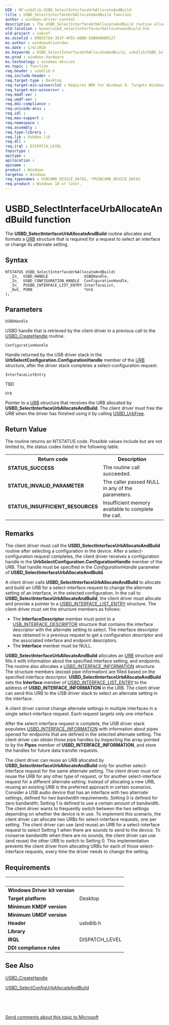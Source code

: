```yaml
---
UID : NF:usbdlib.USBD_SelectInterfaceUrbAllocateAndBuild
title : USBD_SelectInterfaceUrbAllocateAndBuild function
author : windows-driver-content
description : The USBD_SelectInterfaceUrbAllocateAndBuild routine allocates and formats a URB structure that is required for a request to select an interface or change its alternate setting.
old-location : buses\usbd_selectinterfaceurballocateandbuild.htm
old-project : usbref
ms.assetid : D0B2E7EA-3D1F-4FD1-AB8D-EAB8406B9127
ms.author : windowsdriverdev
ms.date : 1/4/2018
ms.keywords : USBD_SelectInterfaceUrbAllocateAndBuild, usbdlib/USBD_SelectInterfaceUrbAllocateAndBuild, USBD_SelectInterfaceUrbAllocateAndBuild routine [Buses], buses.usbd_selectinterfaceurballocateandbuild
ms.prod : windows-hardware
ms.technology : windows-devices
ms.topic : function
req.header : usbdlib.h
req.include-header : 
req.target-type : Desktop
req.target-min-winverclnt : Requires WDK for Windows 8. Targets Windows Vista and later versions of the Windows operating system.
req.target-min-winversvr : 
req.kmdf-ver : 
req.umdf-ver : 
req.ddi-compliance : 
req.unicode-ansi : 
req.idl : 
req.max-support : 
req.namespace : 
req.assembly : 
req.type-library : 
req.lib : Usbdex.lib
req.dll : 
req.irql : DISPATCH_LEVEL
topictype : 
apitype : 
apilocation : 
apiname : 
product : Windows
targetos : Windows
req.typenames : USBCAMD_DEVICE_DATA2, *PUSBCAMD_DEVICE_DATA2
req.product : Windows 10 or later.
---
```



# USBD_SelectInterfaceUrbAllocateAndBuild function
The <b>USBD_SelectInterfaceUrbAllocateAndBuild</b> routine allocates and formats a <a href="..\usb\ns-usb-_urb.md">URB</a> structure that is required for a request to select an interface or change its alternate setting.

## Syntax

````
NTSTATUS USBD_SelectInterfaceUrbAllocateAndBuild(
  _In_  USBD_HANDLE                USBDHandle,
  _In_  USBD_CONFIGURATION_HANDLE  ConfigurationHandle,
  _In_  PUSBD_INTERFACE_LIST_ENTRY InterfaceList,
  _Out_ PURB                       *Urb
);
````

## Parameters

`USBDHandle`

USBD handle that is retrieved by the client driver in a previous call to  the <a href="..\usbdlib\nf-usbdlib-usbd_createhandle.md">USBD_CreateHandle</a> routine.

`ConfigurationHandle`

Handle returned by the USB driver stack in the  <b>UrbSelectConfiguration.ConfigurationHandle</b> member of the <a href="..\usb\ns-usb-_urb.md">URB</a> structure, after the driver stack completes a select-configuration  request.

`InterfaceListEntry`

TBD

`Urb`

Pointer to a  <a href="..\usb\ns-usb-_urb.md">URB</a> structure that receives the URB allocated by <b>USBD_SelectInterfaceUrbAllocateAndBuild</b>. The client driver must free the URB when the driver has finished using it by calling <a href="..\usbdlib\nf-usbdlib-usbd_urbfree.md">USBD_UrbFree</a>.


## Return Value

The routine returns an NTSTATUS code. Possible  values include but are not limited to, the status codes listed in the following table.
<table>
<tr>
<th>Return code</th>
<th>Description</th>
</tr>
<tr>
<td width="40%">
<dl>
<dt><b>STATUS_SUCCESS</b></dt>
</dl>
</td>
<td width="60%">
The routine call succeeded.

</td>
</tr>
<tr>
<td width="40%">
<dl>
<dt><b>STATUS_INVALID_PARAMETER</b></dt>
</dl>
</td>
<td width="60%">
The caller passed NULL in any of the parameters.

</td>
</tr>
<tr>
<td width="40%">
<dl>
<dt><b>STATUS_INSUFFICIENT_RESOURCES</b></dt>
</dl>
</td>
<td width="60%">
Insufficient memory available to complete the call.


</td>
</tr>
</table>

## Remarks

The client driver must call the <b>USBD_SelectInterfaceUrbAllocateAndBuild</b> routine after selecting a configuration in the device. After a select-configuration request completes, the client driver receives a configuration handle in the <b>UrbSelectConfiguration.ConfigurationHandle</b> member of the URB. That handle must be specified in the <i>ConfigurationHandle</i> parameter of <b>USBD_SelectInterfaceUrbAllocateAndBuild</b>. 

A client driver calls <b>USBD_SelectInterfaceUrbAllocateAndBuild</b> to allocate and build an URB for a select-interface request to change the alternate setting of an interface, in the selected configuration.  In the call to <b>USBD_SelectInterfaceUrbAllocateAndBuild</b>, the client driver must allocate and provide a pointer to a <a href="..\usbdlib\ns-usbdlib-_usbd_interface_list_entry.md">USBD_INTERFACE_LIST_ENTRY</a> structure. The client driver must set the structure members as follows: 
<ul>
<li>The <b>InterfaceDescriptor</b> member must point to a <a href="..\usbspec\ns-usbspec-_usb_interface_descriptor.md">USB_INTERFACE_DESCRIPTOR</a> structure that contains the interface descriptor with the alternate setting to select. The interface descriptor was obtained in a previous request to get a configuration descriptor and the associated interface and endpoint descriptors. </li>
<li>The <b>Interface</b> member must be NULL.</li>
</ul><b>USBD_SelectInterfaceUrbAllocateAndBuild</b> allocates an <a href="..\usb\ns-usb-_urb.md">URB</a> structure and fills it with information about the specified interface setting, and endpoints. The routine also allocates a <a href="..\usb\ns-usb-_usbd_interface_information.md">USBD_INTERFACE_INFORMATION</a> structure.  The structure members (except pipe information) are filled based on the specified interface descriptor. 
<b>USBD_SelectInterfaceUrbAllocateAndBuild</b> sets the <b>Interface</b> member of <a href="..\usbdlib\ns-usbdlib-_usbd_interface_list_entry.md">USBD_INTERFACE_LIST_ENTRY</a> to the address of <b>USBD_INTERFACE_INFORMATION</b> in the URB. The client driver can send this URB to the USB driver stack to select an alternate setting in the interface.

A client driver cannot change alternate settings in multiple interfaces in a single select-interface request. Each request targets only one interface.

After the select-interface request is complete, the USB driver stack populates <a href="..\usb\ns-usb-_usbd_interface_information.md">USBD_INTERFACE_INFORMATION</a> with information about pipes opened for endpoints that are defined in the selected alternate setting. The client driver can obtain those pipe handles by inspecting the  array pointed to by the <b>Pipes</b> member of <b>USBD_INTERFACE_INFORMATION</b>, and store the handles for future  data transfer requests.  

The client driver can reuse an URB allocated by <b>USBD_SelectInterfaceUrbAllocateAndBuild</b><i> only</i> for another select-interface request for the same alternate setting.  The client driver <i>must not</i> reuse the URB for any other type of request, or for another select-interface request for a different alternate setting.  Instead of allocating a new URB, reusing an existing URB  is the preferred approach in certain scenarios. Consider a USB audio device that has an interface with two alternate settings, defined for two bandwidth requirements. Setting 0 is defined  for zero bandwidth;  Setting 1 is defined to use a certain amount of bandwidth. The client driver wants to frequently switch between the two settings depending on whether the device is in use. To implement this scenario, the client driver can allocate two URBs for select-interface requests, one per setting. The client driver can use (and reuse) an URB for a select-interface request to select Setting 1 when there are sounds to send to the device. To conserve bandwidth when there are no sounds, the client driver can use (and reuse) the other URB to switch to Setting 0. This implementation prevents the client driver from allocating URBs for each of those select-interface requests, every time the driver needs to change the setting.

## Requirements
| &nbsp; | &nbsp; |
| ---- |:---- |
| **Windows Driver kit version** |  |
| **Target platform** | Desktop |
| **Minimum KMDF version** |  |
| **Minimum UMDF version** |  |
| **Header** | usbdlib.h |
| **Library** |  |
| **IRQL** | DISPATCH_LEVEL |
| **DDI compliance rules** |  |

## See Also

<a href="..\usbdlib\nf-usbdlib-usbd_createhandle.md">USBD_CreateHandle</a>

<a href="..\usbdlib\nf-usbdlib-usbd_selectconfigurballocateandbuild.md">USBD_SelectConfigUrbAllocateAndBuild</a>

 

 

<a href="mailto:wsddocfb@microsoft.com?subject=Documentation%20feedback [usbref\buses]:%20USBD_SelectInterfaceUrbAllocateAndBuild routine%20 RELEASE:%20(1/4/2018)&amp;body=%0A%0APRIVACY STATEMENT%0A%0AWe use your feedback to improve the documentation. We don't use your email address for any other purpose, and we'll remove your email address from our system after the issue that you're reporting is fixed. While we're working to fix this issue, we might send you an email message to ask for more info. Later, we might also send you an email message to let you know that we've addressed your feedback.%0A%0AFor more info about Microsoft's privacy policy, see http://privacy.microsoft.com/en-us/default.aspx." title="Send comments about this topic to Microsoft">Send comments about this topic to Microsoft</a>